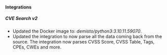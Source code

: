 
#### Integrations

##### CVE Search v2
- Updated the Docker image to: *demisto/python3:3.10.11.59070*.
- Updated the integration to now parse all the data coming back from the source. The integration now parses CVSS Score, CVSS Table, Tags, CPEs, CWEs and more.
